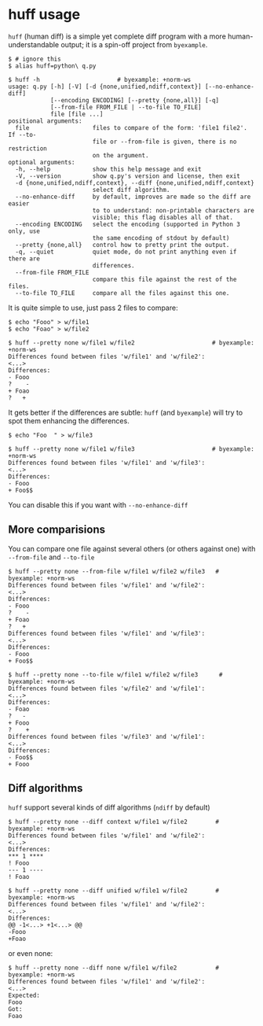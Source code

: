 # huff usage

``huff`` (human diff) is a simple yet complete diff program with a
more human-understandable output;
it is a spin-off project from ``byexample``.


```shell
$ # ignore this
$ alias huff=python\ q.py

$ huff -h                      # byexample: +norm-ws
usage: q.py [-h] [-V] [-d {none,unified,ndiff,context}] [--no-enhance-diff]
            [--encoding ENCODING] [--pretty {none,all}] [-q]
            [--from-file FROM_FILE | --to-file TO_FILE]
            file [file ...]
positional arguments:
  file                  files to compare of the form: 'file1 file2'. If --to-
                        file or --from-file is given, there is no restriction
                        on the argument.
optional arguments:
  -h, --help            show this help message and exit
  -V, --version         show q.py's version and license, then exit
  -d {none,unified,ndiff,context}, --diff {none,unified,ndiff,context}
                        select diff algorithm.
  --no-enhance-diff     by default, improves are made so the diff are easier
                        to to understand: non-printable characters are
                        visible; this flag disables all of that.
  --encoding ENCODING   select the encoding (supported in Python 3 only, use
                        the same encoding of stdout by default)
  --pretty {none,all}   control how to pretty print the output.
  -q, --quiet           quiet mode, do not print anything even if there are
                        differences.
  --from-file FROM_FILE
                        compare this file against the rest of the files.
  --to-file TO_FILE     compare all the files against this one.

```

It is quite simple to use, just pass 2 files to compare:

```shell
$ echo "Fooo" > w/file1
$ echo "Foao" > w/file2

$ huff --pretty none w/file1 w/file2                      # byexample: +norm-ws
Differences found between files 'w/file1' and 'w/file2':
<...>
Differences:
- Fooo
?    -
+ Foao
?   +

```

It gets better if the differences are subtle: ``huff`` (and ``byexample``) will
try to spot them enhancing the differences.

```shell
$ echo "Foo  " > w/file3

$ huff --pretty none w/file1 w/file3                      # byexample: +norm-ws
Differences found between files 'w/file1' and 'w/file3':
<...>
Differences:
- Fooo
+ Foo$$

```

You can disable this if you want with ``--no-enhance-diff``

More comparisions
-----------------

You can compare one file against several others (or others against one) with
``--from-file`` and ``--to-file``

```shell
$ huff --pretty none --from-file w/file1 w/file2 w/file3   # byexample: +norm-ws
Differences found between files 'w/file1' and 'w/file2':
<...>
Differences:
- Fooo
?    -
+ Foao
?   +
Differences found between files 'w/file1' and 'w/file3':
<...>
Differences:
- Fooo
+ Foo$$

```


```shell
$ huff --pretty none --to-file w/file1 w/file2 w/file3      # byexample: +norm-ws
Differences found between files 'w/file2' and 'w/file1':
<...>
Differences:
- Foao
?   -
+ Fooo
?    +
Differences found between files 'w/file3' and 'w/file1':
<...>
Differences:
- Foo$$
+ Fooo

```

Diff algorithms
---------------

``huff`` support several kinds of diff algorithms (``ndiff`` by default)

```shell
$ huff --pretty none --diff context w/file1 w/file2        # byexample: +norm-ws
Differences found between files 'w/file1' and 'w/file2':
<...>
Differences:
*** 1 ****
! Fooo
--- 1 ----
! Foao

$ huff --pretty none --diff unified w/file1 w/file2        # byexample: +norm-ws
Differences found between files 'w/file1' and 'w/file2':
<...>
Differences:
@@ -1<...> +1<...> @@
-Fooo
+Foao

```

or even none:

```shell
$ huff --pretty none --diff none w/file1 w/file2           # byexample: +norm-ws
Differences found between files 'w/file1' and 'w/file2':
<...>
Expected:
Fooo
Got:
Foao

```


